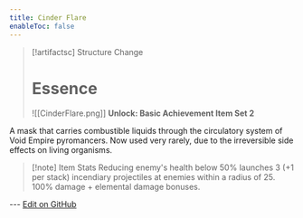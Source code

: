```yaml
---
title: Cinder Flare
enableToc: false
---
```

> [!artifactsc] Structure Change
> # Essence
>
> ![[CinderFlare.png]]
> **Unlock: Basic Achievement Item Set 2** 

A mask that carries combustible liquids through the circulatory system of Void Empire pyromancers. Now used very rarely, due to the irreversible side effects on living organisms.

> [!note] Item Stats
> Reducing enemy's health below 50% launches 3 (+1 per stack) incendiary projectiles at enemies within a radius of 25. 100% damage + elemental damage bonuses.

--- [Edit on GitHub](https://github.com/Mondrethos/gatekeeperwiki/edit/main/content/Artifacts/Cinder_Flame.md)
